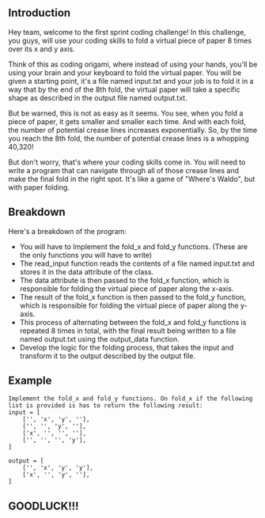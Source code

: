 
## Introduction

Hey team, welcome to the first sprint coding challenge! In this challenge, you guys, will use your coding skills to fold a virtual piece of paper 8 times over its x and y axis.

Think of this as coding origami, where instead of using your hands, you'll be using your brain and your keyboard to fold the virtual paper. You will be given a starting point, it's a file named input.txt and your job is to fold it in a way that by the end of the 8th fold, the virtual paper will take a specific shape as described in the output file named output.txt.

But be warned, this is not as easy as it seems. You see, when you fold a piece of paper, it gets smaller and smaller each time. And with each fold, the number of potential crease lines increases exponentially. So, by the time you reach the 8th fold, the number of potential crease lines is a whopping 40,320!

But don't worry, that's where your coding skills come in. You will need to write a program that can navigate through all of those crease lines and make the final fold in the right spot. It's like a game of "Where's Waldo", but with paper folding.

## Breakdown
Here's a breakdown of the program:

- You will have to Implement the fold_x and fold_y functions. (These are the only functions you will have to write)
- The read_input function reads the contents of a file named input.txt and stores it in the data attribute of the class.
- The data attribute is then passed to the fold_x function, which is responsible for folding the virtual piece of paper along the x-axis.
- The result of the fold_x function is then passed to the fold_y function, which is responsible for folding the virtual piece of paper along the y-axis.
- This process of alternating between the fold_x and fold_y functions is repeated 8 times in total, with the final result being written to a file named output.txt using the output_data function.
- Develop the logic for the folding process, that takes the input and transform it to the output described by the output file.

## Example

```
Implement the fold_x and fold_y functions. On fold_x if the following list is provided is has to return the following result:
input = [
    ['', 'x', 'y', ''],
    ['', '', 'y', ''],
    ['x', '', '', ''],
    ['', '', '', 'y'],
]

output = [
    ['', 'x', 'y', 'y'],
    ['x', '', 'y', ''],
]

```

## GOODLUCK!!!
